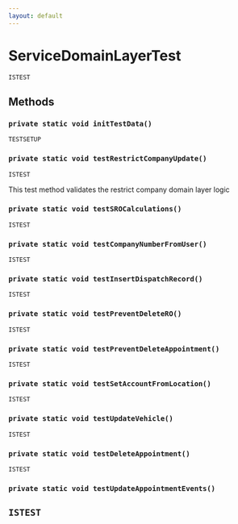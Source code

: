 ```yaml
---
layout: default
---
```

# ServiceDomainLayerTest

`ISTEST`
## Methods
### `private static void initTestData()`

`TESTSETUP`
### `private static void testRestrictCompanyUpdate()`

`ISTEST`

This test method validates the restrict company domain layer logic

### `private static void testSROCalculations()`

`ISTEST`
### `private static void testCompanyNumberFromUser()`

`ISTEST`
### `private static void testInsertDispatchRecord()`

`ISTEST`
### `private static void testPreventDeleteRO()`

`ISTEST`
### `private static void testPreventDeleteAppointment()`

`ISTEST`
### `private static void testSetAccountFromLocation()`

`ISTEST`
### `private static void testUpdateVehicle()`

`ISTEST`
### `private static void testDeleteAppointment()`

`ISTEST`
### `private static void testUpdateAppointmentEvents()`

`ISTEST`
---
